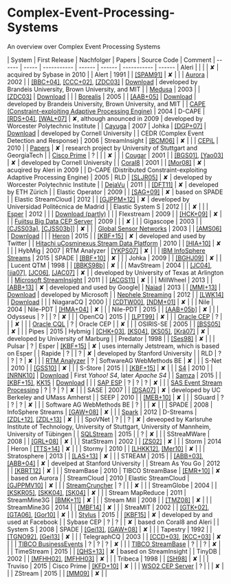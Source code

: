 # Complex-Event-Processing-Systems
An overview over Complex Event Processing Systems  

| System | First Release | Nachfolger | Papers | Source Code |  Comment
| ------ | ----- | ----------- | ------ | ------ | ----------- | ------
| Aleri | | | | ✘ | acquired by Sybase in 2010 | 
| Alert | 1991 | | [[SPAM91]](/gh-pages/papers/SPAM91.PDF) | ✘ | | 
| [Aurora](http://cs.brown.edu/research/aurora/) | 2002 | | [[BBC+04]](papers/), [[CCC+02]](raw/gh-pages/papers/CCC%2B02.pdf), [[ZDC03]]() |  [Download](http://cs.brown.edu/research/aurora/aurora_1_2.tar.gz) | developed by Brandeis University, Brown University, and MIT | 
| [Medusa](http://nsl.cs.usc.edu/Projects/Medusa) | 2003 | | [[ZDC03]](papers/) | [Download](https://github.com/USC-NSL/Medusa) | | 
| [Borealis](http://cs.brown.edu/research/borealis/public/) | 2005 | | [[AAB+05]](papers/) | [Download](http://cs.brown.edu/research/borealis/public/#software) | developed by Brandeis University, Brown University, and MIT  | 
| [CAPE (Constraint-exploiting Adaptive Processing Engine)](http://davis.wpi.edu/dsrg/PROJECTS/CAPE/index.html) | 2004 | D-CAPE | [[RDS+04]](papers/), [[WAL+07]](papers/) | ✘, although anounced in 2009 | developed by Worcester Polytechnic Institute | 
| [Cayuga](http://www.cs.cornell.edu/bigreddata/cayuga/) | 2007 | Johka | [[DGP+07]](papers/) | [Download](http://www.cs.cornell.edu/bigreddata/cayuga/cayuga_code/cayuga_code.php) | developed by Cornell University | 
| CEDR (Complex Event Detection and Response) | 2006 | StreamInsight | [[BCM06]](papers/) | ✘ | | 
| [CEPiL](https://www.ipvs.uni-stuttgart.de/abteilungen/vs/forschung/projekte/CEP-in-the-Large) | 2010 | | [Papers](http://www2.informatik.uni-stuttgart.de/zdi/buecherei/NCSTRL_listings/projekt/CEPIL.html) | ✘ | research project by University of Stuttgart and GeorgiaTech | 
| [Cisco Prime](http://www.cisco.com/c/en/us/td/docs/net_mgmt/prime/network/4-1/user/guide/CiscoPrimeNetwork41UserGuide/fault-theory.html) | ? | |  | ✘ | | 
| [Cougar](http://www.cs.cornell.edu/bigreddata/cougar/index.php) | 2001 | | [[BGS01]](papers/), [[Yao03]](papers/) | ✘ | developed by Cornell University | 
| [Coral8](https://www.crunchbase.com/organization/coral8) | 2001 | | [[Mor08]](papers/) | ✘ | acuqired by Aleri in 2009 | 
| D-CAPE (Distributed Constraint-exploiting Adaptive Processing Engine) | 2005 | RLD | [[SLJR05]](papers/) | ✘ | developed by Worcester Polytechnic Institute | 
| [DejaVu](https://www.systems.ethz.ch/node/198) | 2011 | | [[DFT11]](papers/) | ✘ | developed by ETH Zürich | 
| Elastic Operator | 2009 | | [[SAG+09]](papers/) | ✘ | based on SPADE | 
| Elastic StreamCloud | 2012 | | [[GJPPM+12]](papers/) | ✘ | developed by Universidad Politécnica de Madrid | 
| Elastic System S | 2012 | | | ✘ | | 
| [Esper](http://www.espertech.com/esper/index.php) | 2012 | | | [Download (partly)](http://www.espertech.com/download/) |  | 
| Flexstream | 2009 | | [[HCK+09]](papers/) | ✘ | | 
| [Fujitsu Big Data CEP Server](http://www.fujitsu.com/global/products/software/middleware/application-infrastructure/interstage/solutions/big-data/bdcep/features/) | 2009 | | | ✘ | | 
| Gigascope | 2003 | | [[CJSS03a]](papers/), [[CJSS03b]](papers/)] | ✘  | | 
| [Global Sensor Networks](https://github.com/LSIR/gsn) | 2003 | | [[AMS06]](papers/AMS06.pdf) | [Download](https://github.com/LSIR/gsn) | | 
| [Heron](https://blog.twitter.com/2015/flying-faster-with-twitter-heron) | 2015 | | [[KBF+15]]() | ✘ | developed and used by Twitter | 
| [Hitachi uCosminexus Stream Data Platform](http://www.hitachi.com/products/it/software/prod/cosminexus/products/list/index.html) | 2010 | | [[HIA+10]](papers/) | ✘ |  | 
| HybMig | 2007 | RTM Analyzer | [[YKPS07]](papers/) | ✘ | | 
| [IBM InfoSphere Streams](http://www-03.ibm.com/software/products/en/ibm-streams) | 2015 | SPADE | [[BBF+10]](papers/) | ✘ | | 
| Johka | 2009 | | [[BGHJ09]](papers/) | ✘ | | 
| Lucent QTM | 1998 | | [[BBKS98b]](papers/) | ✘  | | 
| MavStream | 2004 | | [[JC04]](papers/), [[jia07]](papers/),  [[JC06]](papers/),  [[JAC07]](papers/) | ✘ |  | developed by University of Texas at Arlington | 
| [Microsoft StreamInsight](https://technet.microsoft.com/de-de/library/ee362541(v=sql.111).aspx) | 2011 | | [[ACGS11]](papers/) | ✘ | | 
| MillWheel | 2013 | | [[ABB+13]](papers/) | ✘ | developed and used by Google| 
| [Naiad](http://research.microsoft.com/en-us/projects/naiad/) | 2013 | | [[MMI+13]](papers/) | [Download](https://github.com/MicrosoftResearch/Naiad) | developed by Microsoft | 
| [Nephele Streaming](https://github.com/bjoernlohrmann/nephele-streaming) | 2012 | | [[LWK14]](papers/) | [Download](https://github.com/bjoernlohrmann/nephele-streaming) | | 
| NiagaraCQ | 2000 | | [[CDTW00]](), [[NDM+01]]() | ✘ | | 
| Nile | 2004 | Nile-PDT | [[HMA+04]]() | ✘ | | 
| Nile-PDT | 2015 | | [[AAB+05b]]() | ✘ | | 
| Odysseus | ? | | ? | ✘ | | 
| OpenCQ | 2015 | | [[LPT99]]() | ✘ | | 
| [Oracle CEP](http://www.oracle.com/technetwork/middleware/complex-event-processing/overview/index.html) | ? | | | ✘ | | 
| [Oracle CQL](https://docs.oracle.com/cd/E14571_01/apirefs.1111/e12048.pdf) | ? | Oracle CEP | | ✘ | | 
| OSIRIS-SE | 2005 | | [[BSS05]](papers/) | ✘ | | 
| Pipes | 2015 | Hybmig | [[CHK+03]](papers/), [[KS04]](papers/), [[KS05]](papers/), [[Krä07]](papers/) | ✘ | developed by University of Marburg | 
| Predator | 1998 | | [[Ses98]](papers/) | ✘ |  | 
| Pulsar | ? | Esper | [[KBF+15]](papers/) | ✘ | uses internally Jetstream, which is based on Esper | 
| Rapide | ? | | ? | ✘ | developed by Stanford University | 
| RLD | ? | ? | ? | ✘ | | 
| [RTM Analyzer](http://www.gfft-portal.de/files/WhitePaper_RTM_Analyzer.pdf) | ? | SoftwareAG WebMethods BE  | ✘ | | 
| S-Net | 2010 | | [[GSS10]](papers/) | ✘ | | 
| S-Store | 2015 | | [[KBF+15]](papers/) | ✘ | | 
| [S4](http://incubator.apache.org/s4/) | 2010 | | [[NRNK10]](papers/) | [Download](http://incubator.apache.org/s4/download/) | First *Yahoo! S4*, later *Apache S4* | 
| [Samza](http://samza.apache.org/) | 2015 | | [[KBF+15]](papers/), [KK15](/papers) | [Download](http://samza.apache.org/startup/download/) | | 
| [SAP ESP](http://scn.sap.com/community/event-stream-processor) | ? | ? | ? | ✘ | | 
| [SAS Event Stream Processing](http://www.sas.com/en_us/software/data-management/event-stream-processing.html) | ? | ? | ? | ✘ |  |
| SASE | 2007 | | [[DSA07]](papers/) | ✘ | developed by UC Berkeley and UMass Amherst | 
| SEEP | 2010 | | [[MEB+10]](papers/) | ✘ |  | 
| SGuard | ? | ? | ? | ✘ |  | 
| Software AG WebMethods BE | ? | | | ✘ |  | 
| SPADE | 2008 | InfoSphere Streams | [[GAW+08]]() | ✘ |  | 
| [Spark](http://spark.apache.org/) | 2012 | D-Streams | [[ZDL+12]](), [[ZDL+13]]() | ✘ |  | 
| SpoVNet | ? | | ? | ✘ | deveoped by Karlsruhe Institute of Technology, University of Stuttgart, University of Mannheim, University of Tübingen | 
| [SQLStream](http://www.sqlstream.com/) | 2015 | | ? | ✘ | | 
| SStreaMWare | 2008 | | [[GRL+08]](papers/) | ✘ | | 
| StatStream | 2002 | | [[ZS02]](papers/) | ✘ |  | 
| Storm | 2014 | Heron | [[TTS+14]](papers/) | ✘ |  | 
| Stormy | 2010 | | [[LHKK12]](), [[Mer10]](papers/) | ✘ |  | 
| Stratosphere | 2013 | | [[LAS+13]](papers/) | ✘ |  | 
| STREAM | 2015 | | [[ABB+03]](), [[ABB+04]](papers/) | ✘ | develped at Stanford University | 
| Stream As You Go | 2012 | | [[KBRT12]](papers/) | ✘ |  | 
| StreamBase | 2010 | TIBCO StreamBase | [[EMR+10]](papers/) | ✘ | based on Aurora | 
| StreamCloud | 2010 | Elastic StreamCloud | [[GJPPMV10]](papers/) | ✘ | | 
| [StreamCruncher](http://www.streamcruncher.com/) | ? | | | ✘ | | 
| StreamGlobe | 2004 | | [[KSKR05]](papers/), [[SKK04]](papers/), [[SK04]](papers/) | ✘ | | 
| Stream MapReduce | 2011 | StreamMine3G | [[BMK+11]](papers/) | ✘ | | 
| Stream Mill | 2008 | | [[TMZ08]](papers/) | ✘ | | 
| StreamMine3G | 2014 | | [[MBF14]](papers/) | ✘ | | 
| StreaMIT | 2002 | | [[GTK+02]](papers/), [[GTA06]](papers/), [[Gor10]](papers/) | ✘ |  | 
| [Stylus](https://qconsf.com/sf2015/presentation/stylus-facebook-new-stream-processing-platform) | 2015 | | [[KBF15]](papers/) | ✘ | developed by and used at Facebook | 
| Sybase CEP | ? | ? | | ✘ | based on Coral8 and Aleri | 
| System S | 2008 | SPADE | [[Gei13]](papers/), [[GAW+08]]() | ✘ | | 
| Tapestry | 1992 | | [[TGNO92]](papers/), [[Gei13]](papers/) | ✘ | | 
| TelegraphCQ | 2003 | | [[CCD+03]](), [[KCC+03]](papers/) | ✘ | | 
| [TIBCO BusinessEvents](http://www.tibco.com/products/event-processing/complex-event-processing/businessevents/) | ? | ? | ? | ✘ | | 
| [TIBCO StreamBase](http://www.streambase.com/) | ? | | ? | ✘ |  | 
| TimeStream | 2015 | | [[QHS+13]](papers/) | ✘ | based on StreamInsight | 
| TinyDB | 2002 | | [[MFHH02]](papers/), [[MFHH03]]() | ✘ | | 
| Tribeca | 1998 | | [[SH98]](papers/) | ✘ | | 
| Truviso | 2015 | Cisco Prime | [[KFD+10]](papers/) | ✘ | | 
| [WSO2 CEP Server](http://wso2.com/products/complex-event-processor/) | ? | | | ✘ | | 
| ZStream | 2015 | | [[MM09]](papers/) | ✘ | | 

